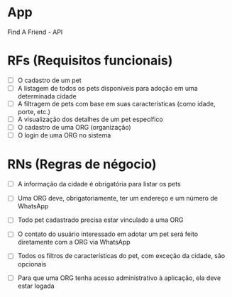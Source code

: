 # App

Find A Friend - API

# RFs (Requisitos funcionais)
- [ ] O cadastro de um pet
- [ ] A listagem de todos os pets disponíveis para adoção em uma determinada cidade
- [ ] A filtragem de pets com base em suas características (como idade, porte, etc.)
- [ ] A visualização dos detalhes de um pet específico
- [ ] O cadastro de uma ORG (organização)
- [ ] O login de uma ORG no sistema

# RNs (Regras de négocio)
- [ ] A informação da cidade é obrigatória para listar os pets
- [ ] Uma ORG deve, obrigatoriamente, ter um endereço e um número de WhatsApp
- [ ] Todo pet cadastrado precisa estar vinculado a uma ORG
- [ ] O contato do usuário interessado em adotar um pet será feito diretamente com a ORG via WhatsApp
- [ ] Todos os filtros de características do pet, com exceção da cidade, são opcionais
- [ ] Para que uma ORG tenha acesso administrativo à aplicação, ela deve estar logada

